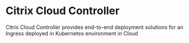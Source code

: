# Citrix Cloud Controller

Citrix Cloud Controller provides end-to-end deployment solutions for an Ingress deployed in Kubernetes environment in Cloud
